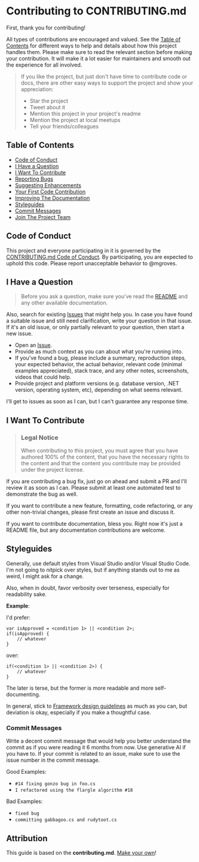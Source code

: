 # Contributing to CONTRIBUTING.md

First, thank you for contributing! 

All types of contributions are encouraged and valued. See the [Table of Contents](#table-of-contents) for different ways to help and details about how this project handles them. Please make sure to read the relevant section before making your contribution. It will make it a lot easier for maintainers and smooth out the experience for all involved.

> If you like the project, but just don't have time to contribute code or docs, there are other easy ways to support the project and show your appreciation:
> - Star the project
> - Tweet about it
> - Mention this project in your project's readme
> - Mention the project at local meetups
> - Tell your friends/colleagues

## Table of Contents

- [Code of Conduct](#code-of-conduct)
- [I Have a Question](#i-have-a-question)
- [I Want To Contribute](#i-want-to-contribute)
- [Reporting Bugs](#reporting-bugs)
- [Suggesting Enhancements](#suggesting-enhancements)
- [Your First Code Contribution](#your-first-code-contribution)
- [Improving The Documentation](#improving-the-documentation)
- [Styleguides](#styleguides)
- [Commit Messages](#commit-messages)
- [Join The Project Team](#join-the-project-team)


## Code of Conduct

This project and everyone participating in it is governed by the
[CONTRIBUTING.md Code of Conduct](blob/master/CODE_OF_CONDUCT.md).
By participating, you are expected to uphold this code. Please report unacceptable behavior to @mgroves.

## I Have a Question

> Before you ask a question, make sure you've read the [README](README.md) and any other available documentation.

Also, search for existing [Issues](/issues) that might help you. In case you have found a suitable issue and still need clarification, write your question in that issue. If it's an old issue, or only partially relevant to your question, then start a new issue.

- Open an [Issue](/issues/new).
- Provide as much context as you can about what you're running into.
- If you've found a bug, please include a summary, reproduction steps, your expected behavior, the actual behavior, relevant code (minimal examples appreciated), stack trace, and any other notes, screenshots, videos that could help.
- Provide project and platform versions (e.g. database version, .NET version, operating system, etc), depending on what seems relevant.

I'll get to issues as soon as I can, but I can't guarantee any response time.

## I Want To Contribute

> ### Legal Notice 
> When contributing to this project, you must agree that you have authored 100% of the content, that you have the necessary rights to the content and that the content you contribute may be provided under the project license.

If you are contributing a bug fix, just go on ahead and submit a PR and I'll review it as soon as I can. Please submit at least one automated test to demonstrate the bug as well.

If you want to contribute a new feature, formatting, code refactoring, or any other non-trivial changes, please first create an issue and discuss it.

If you want to contribute documentation, bless you. Right now it's just a README file, but any documentation contributions are welcome.

## Styleguides

Generally, use default styles from Visual Studio and/or Visual Studio Code. I'm not going to nitpick over styles, but if anything stands out to me as weird, I might ask for a change.

Also, when in doubt, favor verbosity over terseness, especially for readability sake.

**Example**:

I'd prefer:
```
var isApproved = <condition 1> || <condition 2>;
if(isApproved) {
    // whatever
}
```
over:
```
if(<condition 1> || <condition 2>) {
    // whatever
}
```
The later is terse, but the former is more readable and more self-documenting.

In general, stick to [Framework design guidelines](https://learn.microsoft.com/en-us/dotnet/standard/design-guidelines/) as much as you can, but deviation is okay, especially if you make a thoughtful case.

### Commit Messages

Write a decent commit message that would help you better understand the commit as if you were reading it 6 months from now. Use generative AI if you have to. If your commit is related to an issue, make sure to use the issue number in the commit message. 

Good Examples:
- `#14 fixing gonzo bug in foo.cs`
- `I refactored using the flargle algorithm #18`

Bad Examples:
- `fixed bug`
- `committing gabbagoo.cs and rudytoot.cs`

## Attribution
This guide is based on the **contributing.md**. [Make your own](https://contributing.md/)!
